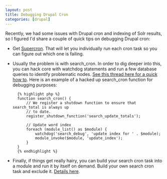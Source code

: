 ```yaml
---
layout: post
title: Debugging Drupal Cron
categories: [drupal]
---
```


Recently, we had some issues with Drupal cron and indexing of Solr results, so I figured I'd share a couple of quick tips on debugging Drupal cron:


* Get [Supercron](http://drupal.org/project/supercron). That will let you individually run each cron task so you can figure out which one is failing.
* Usually the problem is with search\_cron. In order to dig deeper into this, you can hack core with watchdog statements and run a few database queries to identify problematic nodes. [See this thread here for a quick how to](http://drupal.org/node/361171). Here is an example of a hacked up search_cron function for debugging purposes:

		{% highlight php %}
		function search_cron() {
			// We register a shutdown function to ensure that search_total is always up
			// to date.
			register_shutdown_function('search_update_totals');
			
			// Update word index
			foreach (module_list() as $module) {
				watchdog('search_debug', 'update index for ' . $module);
				module_invoke($module, 'update_index');
			}
		}
		{% endhighlight %}

* Finally, if things get really hairy, you can build your search cron task into a module and run it by itself on demand. Build your own search cron task and exclude it. [Details here](http:/drupal.org/node/635480).